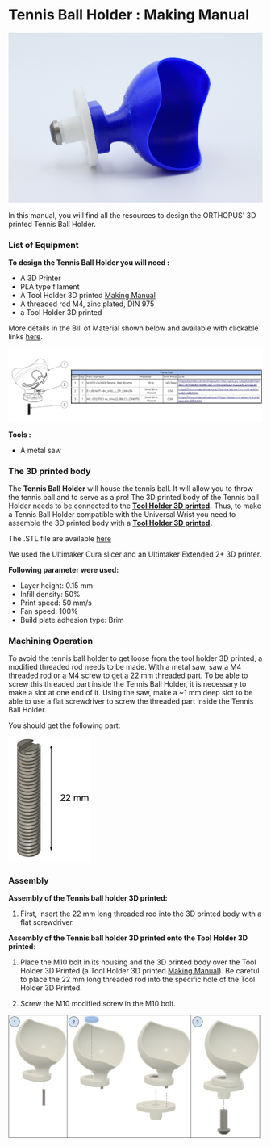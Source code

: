 # Tennis Ball Holder : Making Manual

![Tennis-Ball-Holder_ORTHOPUS_3Dprinted](../assets/Tennis-Ball-Holder_ORTHOPUS_3Dprinted.JPG)

In this manual, you will find all the resources to design the ORTHOPUS' 3D printed Tennis Ball Holder.

### **List of Equipment**

**To design the Tennis Ball Holder you will need :**

- A 3D Printer
- PLA type filament
- A Tool Holder 3D printed [Making Manual](https://github.com/orthopus/01-wrist/blob/main/docs/tool-holder-3D-printer/ToolHolder_3D_making-manual.md)
- A threaded rod M4, zinc plated, DIN 975
- a Tool Holder 3D printed

More details in the Bill of Material shown below and available with clickable links [here](https://github.com/orthopus/01-mechanicals-tools/blob/main/src/TennisBallHolder-3D/ILL-0307-TennisBallHolder3Dprinted_BoM.pdf).

![ILL-0307-TennisBallHolder3Dprinted_BoM](../assets/ILL-0307-TennisBallHolder3Dprinted_BoM.jpg)

**Tools :** 

- A metal saw


### **The 3D printed body** 

The **Tennis Ball Holder** will house the tennis ball. It will allow you to throw the tennis ball and to serve as a pro! The 3D printed body of the Tennis ball Holder needs to be connected to the **[Tool Holder 3D printed](https://github.com/orthopus/01-wrist).** Thus, to make a Tennis Ball Holder compatible with the Universal Wrist you need to assemble the 3D printed body with a **[Tool Holder 3D printed](https://github.com/orthopus/01-wrist).**

The .STL file are available [here](https://github.com/orthopus/01-mechanicals-tools/tree/main/src/TennisBallHolder-3D)

We used the Ultimaker Cura slicer and an Ultimaker Extended 2+ 3D printer.

**Following parameter were used:**

- Layer height: 0.15 mm
- Infill density: 50%
- Print speed: 50 mm/s
- Fan speed: 100%
- Build plate adhesion type: Brim

### **Machining Operation**

To avoid the tennis ball holder to get loose from the tool holder 3D printed, a modified threaded rod needs to be made. With a metal saw, saw a M4 threaded rod or a M4 screw to get a 22 mm threaded part. To be able to screw this threaded part inside the Tennis Ball Holder, it is necessary to make a slot at one end of it. Using the saw, make a ~1 mm deep slot to be able to use a flat screwdriver to screw the threaded part inside the Tennis Ball Holder.

You should get the following part:

![ILL-0307-tige-filetee_22mm](../assets/ILL-0307-tige-filetee_22mm.jpg)


### **Assembly**

**Assembly of the Tennis ball holder 3D printed:**

1. First, insert the 22 mm long threaded rod into the 3D printed body with a flat screwdriver.

**Assembly of the Tennis ball holder 3D printed onto the Tool Holder 3D printed**:

1. Place the M10 bolt in its housing and the 3D printed body over the Tool Holder 3D Printed (a Tool Holder 3D printed [Making Manual](https://github.com/orthopus/01-wrist/blob/main/docs/tool-holder-3D-printer/ToolHolder_3D_making-manual.md)). Be careful to place the 22 mm long threaded rod into the specific hole of the Tool Holder 3D Printed.

2. Screw the M10 modified screw in the M10 bolt.

   

![Tennis-ball-holder_ORTHOPUS_assembly](../assets/Tennis-ball-holder_ORTHOPUS_assembly.jpg)

